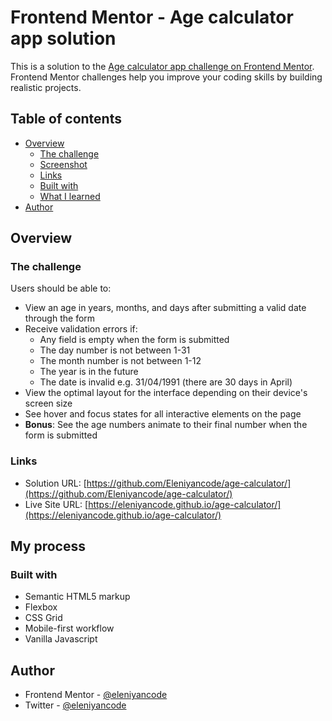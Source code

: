 # Frontend Mentor - Age calculator app solution

This is a solution to the [Age calculator app challenge on Frontend Mentor](https://www.frontendmentor.io/challenges/age-calculator-app-dF9DFFpj-Q). Frontend Mentor challenges help you improve your coding skills by building realistic projects.

## Table of contents

- [Overview](#overview)
  - [The challenge](#the-challenge)
  - [Screenshot](#screenshot)
  - [Links](#links)
  - [Built with](#built-with)
  - [What I learned](#what-i-learned)
- [Author](#author)

## Overview

### The challenge

Users should be able to:

- View an age in years, months, and days after submitting a valid date through the form
- Receive validation errors if:
  - Any field is empty when the form is submitted
  - The day number is not between 1-31
  - The month number is not between 1-12
  - The year is in the future
  - The date is invalid e.g. 31/04/1991 (there are 30 days in April)
- View the optimal layout for the interface depending on their device's screen size
- See hover and focus states for all interactive elements on the page
- **Bonus**: See the age numbers animate to their final number when the form is submitted

### Links

- Solution URL: [https://github.com/Eleniyancode/age-calculator/](https://github.com/Eleniyancode/age-calculator/)
- Live Site URL: [https://eleniyancode.github.io/age-calculator/](https://eleniyancode.github.io/age-calculator/)

## My process

### Built with

- Semantic HTML5 markup
- Flexbox
- CSS Grid
- Mobile-first workflow
- Vanilla Javascript

## Author

- Frontend Mentor - [@eleniyancode](https://www.frontendmentor.io/profile/eleniyancode)
- Twitter - [@eleniyancode](https://www.twitter.com/eleniyancode)



